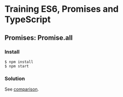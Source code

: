 # Training ES6, Promises and TypeScript

## Promises: Promise.all

### Install

```
$ npm install
$ npm start
```

### Solution

See [comparison](https://github.com/voorhoede/training-es6-promises-typescript/compare/09-promise-all-exercise...09-promise-all-solution?expand=1).

